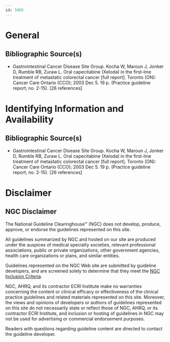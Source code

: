 ```yaml
---
id: 3465
---
```


# General

## Bibliographic Source(s)

- Gastrointestinal Cancer Disease Site Group. Kocha W, Maroun J, Jonker D, Rumble RB, Zuraw L. Oral capecitabine (Xeloda) in the first-line treatment of metastatic colorectal cancer [full report]. Toronto (ON): Cancer Care Ontario (CCO); 2003 Dec 5. 19 p. (Practice guideline report; no. 2-15). [26 references]

# Identifying Information and Availability

## Bibliographic Source(s)

- Gastrointestinal Cancer Disease Site Group. Kocha W, Maroun J, Jonker D, Rumble RB, Zuraw L. Oral capecitabine (Xeloda) in the first-line treatment of metastatic colorectal cancer [full report]. Toronto (ON): Cancer Care Ontario (CCO); 2003 Dec 5. 19 p. (Practice guideline report; no. 2-15). [26 references]

# Disclaimer

## NGC Disclaimer

The National Guideline Clearinghouse™ (NGC) does not develop, produce, approve, or endorse the guidelines represented on this site.

All guidelines summarized by NGC and hosted on our site are produced under the auspices of medical specialty societies, relevant professional associations, public or private organizations, other government agencies, health care organizations or plans, and similar entities.

Guidelines represented on the NGC Web site are submitted by guideline developers, and are screened solely to determine that they meet the [NGC Inclusion Criteria](/help-and-about/summaries/inclusion-criteria).

NGC, AHRQ, and its contractor ECRI Institute make no warranties concerning the content or clinical efficacy or effectiveness of the clinical practice guidelines and related materials represented on this site. Moreover, the views and opinions of developers or authors of guidelines represented on this site do not necessarily state or reflect those of NGC, AHRQ, or its contractor ECRI Institute, and inclusion or hosting of guidelines in NGC may not be used for advertising or commercial endorsement purposes.

Readers with questions regarding guideline content are directed to contact the guideline developer.

